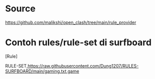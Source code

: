 # Source 
https://github.com/malikshi/open_clash/tree/main/rule_provider

# Contoh rules/rule-set di surfboard
[Rule]

RULE-SET,https://raw.githubusercontent.com/Dung1207/RULES-SURFBOARD/main/gaming.txt,game
